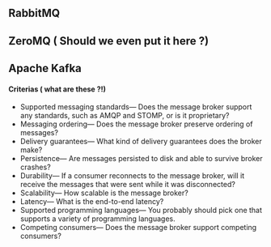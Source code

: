 ## RabbitMQ


## ZeroMQ ( Should we even put it here ?)


## Apache Kafka



#### Criterias ( what are these ?!)
- Supported messaging standards— Does the message broker support any standards, such as AMQP and STOMP, or is it proprietary?
- Messaging ordering— Does the message broker preserve ordering of messages?
- Delivery guarantees— What kind of delivery guarantees does the broker make?
- Persistence— Are messages persisted to disk and able to survive broker crashes?
- Durability— If a consumer reconnects to the message broker, will it receive the messages that were sent while it was disconnected?
- Scalability— How scalable is the message broker?
- Latency— What is the end-to-end latency?
- Supported programming languages— You probably should pick one that supports a variety of programming languages.
- Competing consumers— Does the message broker support competing consumers?
